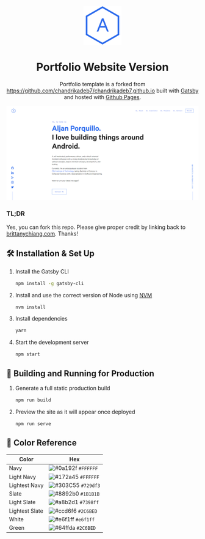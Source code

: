 <div align="center">
  <img alt="Logo" src="https://github.com/forceporquillo/forceporquillo.github.io/blob/code/src/images/logo.png" width="100" />
</div>
<h1 align="center">
  Portfolio Website Version
</h1>
<p align="center">
Portfolio template is a forked from <a href="https://github.com/chandrikadeb7/chandrikadeb7.github.io" target="_blank">https://github.com/chandrikadeb7/chandrikadeb7.github.io</a> built with <a href="https://www.gatsbyjs.org/" target="_blank">Gatsby</a> and hosted with <a href="https://pages.github.com/" target="_blank">Github Pages</a>.
</p>

<div align="center">
  <img alt="Demo" src="https://github.com/forceporquillo/forceporquillo.github.io/blob/code/src/images/demo.png" />
</div>

### TL;DR

Yes, you can fork this repo. Please give proper credit by linking back to [brittanychiang.com](https://brittanychiang.com). Thanks!

## 🛠 Installation & Set Up

1. Install the Gatsby CLI

   ```sh
   npm install -g gatsby-cli
   ```

2. Install and use the correct version of Node using [NVM](https://github.com/nvm-sh/nvm)

   ```sh
   nvm install
   ```

3. Install dependencies

   ```sh
   yarn
   ```

4. Start the development server

   ```sh
   npm start
   ```

## 🚀 Building and Running for Production

1. Generate a full static production build

   ```sh
   npm run build
   ```

1. Preview the site as it will appear once deployed

   ```sh
   npm run serve
   ```

## 🎨 Color Reference

| Color          | Hex                                                                |
| -------------- | ------------------------------------------------------------------ |
| Navy           | ![#0a192f](https://via.placeholder.com/10/FFFFFF?text=+) `#FFFFFF` |
| Light Navy     | ![#172a45](https://via.placeholder.com/10/FFFFFF?text=+) `#FFFFFF` |
| Lightest Navy  | ![#303C55](https://via.placeholder.com/10/729df3?text=+) `#729df3` |
| Slate          | ![#8892b0](https://via.placeholder.com/10/1B1B1B?text=+) `#1B1B1B` |
| Light Slate    | ![#a8b2d1](https://via.placeholder.com/10/7398ff?text=+) `#7398ff` |
| Lightest Slate | ![#ccd6f6](https://via.placeholder.com/10/2C6BED?text=+) `#2C6BED` |
| White          | ![#e6f1ff](https://via.placeholder.com/10/e6f1ff?text=+) `#e6f1ff` |
| Green          | ![#64ffda](https://via.placeholder.com/10/2C6BED?text=+) `#2C6BED` |
